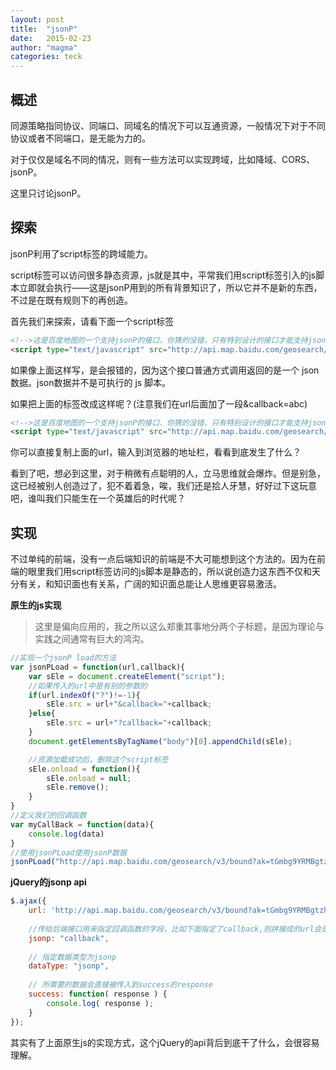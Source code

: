 ```yaml
---
layout: post
title:  "jsonP"
date:   2015-02-23 
author: "magma"
categories: teck
---
```

## 概述
同源策略指同协议、同端口、同域名的情况下可以互通资源，一般情况下对于不同协议或者不同端口，是无能为力的。

对于仅仅是域名不同的情况，则有一些方法可以实现跨域，比如降域、CORS、jsonP。

这里只讨论jsonP。

## 探索
jsonP利用了script标签的跨域能力。

script标签可以访问很多静态资源，js就是其中，平常我们用script标签引入的js脚本立即就会执行——这是jsonP用到的所有背景知识了，所以它并不是新的东西，不过是在既有规则下的再创造。

首先我们来探索，请看下面一个script标签

```html
<!-->这是百度地图的一个支持jsonP的接口，你猜的没错，只有特别设计的接口才能支持jsonP<-->
<script type="text/javascript" src="http://api.map.baidu.com/geosearch/v3/bound?ak=tGmbg9YRMBgtzh6xevg2SQdl&geotable_id=105956&bounds=119.686,38.770;125.49,43.000"></script>
```
如果像上面这样写，是会报错的，因为这个接口普通方式调用返回的是一个 json 数据。json数据并不是可执行的 js 脚本。

如果把上面的标签改成这样呢？(注意我们在url后面加了一段&callback=abc)

```html
<!-->这是百度地图的一个支持jsonP的接口，你猜的没错，只有特别设计的接口才能支持jsonP<-->
<script type="text/javascript" src="http://api.map.baidu.com/geosearch/v3/bound?ak=tGmbg9YRMBgtzh6xevg2SQdl&geotable_id=105956&bounds=119.686,38.770;125.49,43.000&callback=abc"></script>
```
你可以直接复制上面的url，输入到浏览器的地址栏，看看到底发生了什么？

看到了吧，想必到这里，对于稍微有点聪明的人，立马思维就会爆炸。但是别急，这已经被别人创造过了，犯不着着急，唉，我们还是拾人牙慧，好好过下这玩意吧，谁叫我们只能生在一个英雄后的时代呢？

## 实现

不过单纯的前端，没有一点后端知识的前端是不大可能想到这个方法的。因为在前端的眼里我们用script标签访问的js脚本是静态的，所以说创造力这东西不仅和天分有关，和知识面也有关系，广阔的知识面总能让人思维更容易激活。

**原生的js实现**

>这里是偏向应用的，我之所以这么郑重其事地分两个子标题，是因为理论与实践之间通常有巨大的鸿沟。

```javascript
//实现一个jsonP load的方法
var jsonPLoad = function(url,callback){
	var sEle = document.createElement("script");
	//如果传入的url中是有别的参数的
	if(url.indexOf("?")!=-1){
		sEle.src = url+"&callback="+callback;
	}else{
		sEle.src = url+"?callback="+callback;
	}
	document.getElementsByTagName("body")[0].appendChild(sEle);

	//资源加载成功后，删除这个script标签
	sEle.onload = function(){
		sEle.onload = null;
		sEle.remove();
	}
}
//定义我们的回调函数
var myCallBack = function(data){
	console.log(data)
}
//使用jsonPLoad使用jsonP数据
jsonPLoad("http://api.map.baidu.com/geosearch/v3/bound?ak=tGmbg9YRMBgtzh6xevg2SQdl&geotable_id=105956&bounds=119.686,38.770;125.49,43.000",'myCallBack')
```

**jQuery的jsonp api**

```javascript
$.ajax({
    url: 'http://api.map.baidu.com/geosearch/v3/bound?ak=tGmbg9YRMBgtzh6xevg2SQdl&geotable_id=105956&bounds=119.686,38.770;125.49,43.000',
 
    //传给后端接口用来指定回调函数的字段，比如下面指定了callback,则拼接成的url会是...&callback=yourfunction
    jsonp: "callback",
 
    // 指定数据类型为jsonp
    dataType: "jsonp",
 
    // 所需要的数据会直接被传入到success的response
    success: function( response ) {
        console.log( response );
    }
});

```
其实有了上面原生js的实现方式，这个jQuery的api背后到底干了什么，会很容易理解。